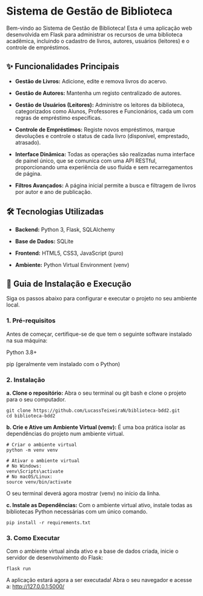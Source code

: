 # Sistema de Gestão de Biblioteca
Bem-vindo ao Sistema de Gestão de Biblioteca! Esta é uma aplicação web desenvolvida em Flask para administrar os recursos de uma biblioteca acadêmica, incluindo o cadastro de livros, autores, usuários (leitores) e o controle de empréstimos.

## ✨ Funcionalidades Principais
* **Gestão de Livros:** Adicione, edite e remova livros do acervo.

* **Gestão de Autores:** Mantenha um registo centralizado de autores.

* **Gestão de Usuários (Leitores):** Administre os leitores da biblioteca, categorizados como Alunos, Professores e Funcionários, cada um com regras de empréstimo específicas.

* **Controle de Empréstimos:** Registe novos empréstimos, marque devoluções e controle o status de cada livro (disponível, emprestado, atrasado).

* **Interface Dinâmica:** Todas as operações são realizadas numa interface de painel único, que se comunica com uma API RESTful, proporcionando uma experiência de uso fluida e sem recarregamentos de página.

* **Filtros Avançados:** A página inicial permite a busca e filtragem de livros por autor e ano de publicação.

## 🛠️ Tecnologias Utilizadas
* **Backend:** Python 3, Flask, SQLAlchemy

* **Base de Dados:** SQLite

* **Frontend:** HTML5, CSS3, JavaScript (puro)

* **Ambiente:** Python Virtual Environment (venv)

## 🚀 Guia de Instalação e Execução
Siga os passos abaixo para configurar e executar o projeto no seu ambiente local.

### **1. Pré-requisitos**
Antes de começar, certifique-se de que tem o seguinte software instalado na sua máquina:

Python 3.8+

pip (geralmente vem instalado com o Python)

### **2. Instalação**

**a. Clone o repositório:**
Abra o seu terminal ou git bash e clone o projeto para o seu computador.

```git
git clone https://github.com/LucassTeixeiraN/biblioteca-bdd2.git
cd biblioteca-bdd2
```

**b. Crie e Ative um Ambiente Virtual (venv):**
É uma boa prática isolar as dependências do projeto num ambiente virtual.

```
# Criar o ambiente virtual
python -m venv venv

# Ativar o ambiente virtual
# No Windows:
venv\Scripts\activate
# No macOS/Linux:
source venv/bin/activate
```

O seu terminal deverá agora mostrar (venv) no início da linha.

**c. Instale as Dependências:**
Com o ambiente virtual ativo, instale todas as bibliotecas Python necessárias com um único comando.

```
pip install -r requirements.txt
```

### **3. Como Executar**

Com o ambiente virtual ainda ativo e a base de dados criada, inicie o servidor de desenvolvimento do Flask:

```
flask run
```

A aplicação estará agora a ser executada! Abra o seu navegador e acesse a:
http://127.0.0.1:5000/
